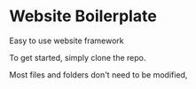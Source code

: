# Website Boilerplate

Easy to use website framework

To get started, simply clone the repo.

Most files and folders don't need to be modified, 